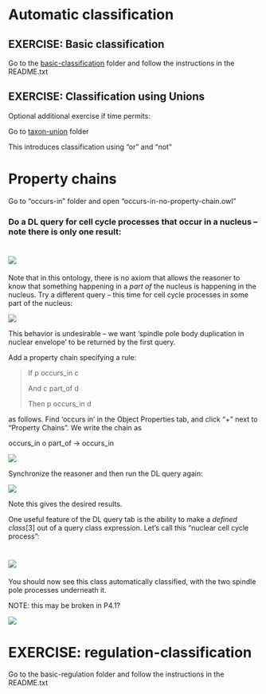 Automatic classification
========================

## EXERCISE: Basic classification

Go to the [basic-classification](../basic-classification) folder and follow the instructions in the README.txt

## EXERCISE: Classification using Unions

Optional additional exercise if time permits:

Go to [taxon-union](taxon-union) folder

This introduces classification using “or” and “not”

Property chains
===============

Go to “occurs-in” folder and open “occurs-in-no-property-chain.owl”

### Do a DL query for cell cycle processes that occur in a nucleus – note there is only one result:


![](./media/image58.emf)
========================

Note that in this ontology, there is no axiom that allows the reasoner to know that something happening in a *part of* the nucleus is happening in the nucleus. Try a different query – this time for cell cycle processes in some part of the nucleus:

![](./media/image59.emf)

This behavior is undesirable – we want ‘spindle pole body duplication in nuclear envelope’ to be returned by the first query.

Add a property chain specifying a rule:

> If p occurs\_in c
>
> And c part\_of d
>
> Then p occurs\_in d

as follows. Find ‘occurs in’ in the Object Properties tab, and click “+” next to “Property Chains”. We write the chain as

occurs\_in o part\_of -&gt; occurs\_in

![](./media/image60.emf)

Synchronize the reasoner and then run the DL query again:

![](./media/image61.emf)

Note this gives the desired results.

One useful feature of the DL query tab is the ability to make a *defined class*[3] out of a query class expression. Let’s call this “nuclear cell cycle process”:

![](./media/image62.emf)
========================

You should now see this class automatically classified, with the two spindle pole processes underneath it.

NOTE: this may be broken in P4.1?

![](./media/image63.emf)

EXERCISE: regulation-classification
===================================

Go to the basic-regulation folder and follow the instructions in the README.txt
